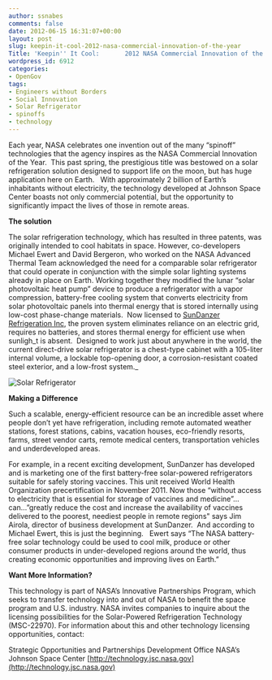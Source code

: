 ```yaml
---
author: ssnabes
comments: false
date: 2012-06-15 16:31:07+00:00
layout: post
slug: keepin-it-cool-2012-nasa-commercial-innovation-of-the-year
Title: 'Keepin'' It Cool:       2012 NASA Commercial Innovation of the Year'
wordpress_id: 6912
categories:
- OpenGov
tags:
- Engineers without Borders
- Social Innovation
- Solar Refrigerator
- spinoffs
- technology
---
```


Each year, NASA celebrates one invention out of the many “spinoff” technologies that the agency inspires as the NASA Commercial Innovation of the Year.  This past spring, the prestigious title was bestowed on a solar refrigeration solution designed to support life on the moon, but has huge application here on Earth.   With approximately 2 billion of Earth’s inhabitants without electricity, the technology developed at Johnson Space Center boasts not only commercial potential, but the opportunity to significantly impact the lives of those in remote areas.

**The solution**

The solar refrigeration technology, which has resulted in three patents, was originally intended to cool habitats in space. However, co-developers Michael Ewert and David Bergeron, who worked on the NASA Advanced Thermal Team acknowledged the need for a comparable solar refrigerator that could operate in conjunction with the simple solar lighting systems already in place on Earth. Working together they modified the lunar “solar photovoltaic heat pump” device to produce a refrigerator with a vapor compression, battery-free cooling system that converts electricity from solar photovoltaic panels into thermal energy that is stored internally using low-cost phase-change materials.  Now licensed to [SunDanzer Refrigeration Inc](http://www.sundanzer.com), the proven system eliminates reliance on an electric grid, requires no batteries, and stores thermal energy for efficient use when sunligh_t is absent.  Designed to work just about anywhere in the world, the current direct-drive solar refrigerator is a chest-type cabinet with a 105-liter internal volume, a lockable top-opening door, a corrosion-resistant coated steel exterior, and a low-frost system._

![Solar Refrigerator](http://open.nasa.gov/wp-content/uploads/2012/06/SolarFrig-685x1024.jpg)









































**Making a Difference**

Such a scalable, energy-efficient resource can be an incredible asset where people don’t yet have refrigeration, including remote automated weather stations, forest stations, cabins, vacation houses, eco-friendly resorts, farms, street vendor carts, remote medical centers, transportation vehicles and underdeveloped areas.

For example, in a recent exciting development, SunDanzer has developed and is marketing one of the first battery-free solar-powered refrigerators suitable for safely storing vaccines. This unit received World Health Organization precertification in November 2011. Now those “without access to electricity that is essential for storage of vaccines and medicine”…can…”greatly reduce the cost and increase the availability of vaccines delivered to the poorest, neediest people in remote regions" says Jim Airola, director of business development at SunDanzer.  And according to Michael Ewert, this is just the beginning.   Ewert says “The NASA battery-free solar technology could be used to cool milk, produce or other consumer products in under-developed regions around the world, thus creating economic opportunities and improving lives on Earth.”

**Want More Information?**

This technology is part of NASA’s Innovative Partnerships Program, which seeks to transfer technology into and out of NASA to benefit the space program and U.S. industry. NASA invites companies to inquire about the licensing possibilities for the Solar-Powered Refrigeration Technology (MSC-22970). For information about this and other technology licensing opportunities, contact:

Strategic Opportunities and Partnerships Development Office
NASA’s Johnson Space Center
[http://technology.jsc.nasa.gov](http://technology.jsc.nasa.gov)


